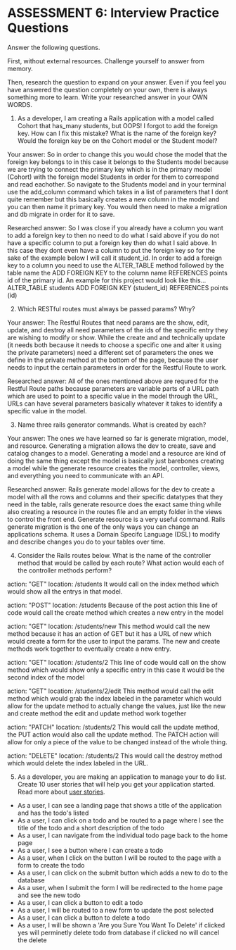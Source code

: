 # ASSESSMENT 6: Interview Practice Questions

Answer the following questions.

First, without external resources. Challenge yourself to answer from memory.

Then, research the question to expand on your answer. Even if you feel you have answered the question completely on your own, there is always something more to learn. Write your researched answer in your OWN WORDS.

1. As a developer, I am creating a Rails application with a model called Cohort that has_many students, but OOPS! I forgot to add the foreign key. How can I fix this mistake? What is the name of the foreign key? Would the foreign key be on the Cohort model or the Student model?

Your answer: So in order to change this you would chose the model that the foreign key belongs to in this case it belongs to the Students model because we are trying to connect the primary key which is in the primary model (Cohort) with the foreign model Students in order for them to correspond and read eachother. So navigate to the Students model and in your terminal use the add_column command which takes in a list of parameters that I dont quite remember but this basically creates a new column in the model and you can then name it primary key. You would then need to make a migration and db migrate in order for it to save.

Researched answer: So I was close if you already have a column you want to add a foreign key to then no need to do what I said above if you do not have a specific column to put a foreign key then do what I said above. In this case they dont even have a column to put the foreign key so for the sake of the example below I will call it student_id. In order to add a foreign key to a column you need to use the ALTER_TABLE method followed by the table name the ADD FOREIGN KEY to the column name REFERENCES points id of the primary id. An example for this project would look like this...
ALTER_TABLE students ADD FOREIGN KEY (student_id) REFERENCES points (id)

2. Which RESTful routes must always be passed params? Why?

Your answer: The Restful Routes that need params are the show, edit, update, and destroy all need parameters of the ids of the specific entry they are wishing to modify or show. While the create and and technically update (it needs both because it needs to choose a specific one and alter it using the private parameters) need a different set of parameters the ones we define in the private method at the bottom of the page, because the user needs to input the certain parameters in order for the Restful Route to work.

Researched answer: All of the ones mentioned above are requred for the Restful Route paths because parameters are variable parts of a URL path which are used to point to a specific value in the model through the URL, URLs can have several parameters basically whatever it takes to identify a specific value in the model.

3. Name three rails generator commands. What is created by each?

Your answer: The ones we have learned so far is generate migration, model, and resource. Generating a migration allows the dev to create, save and catalog changes to a model. Generating a model and a resource are kind of doing the same thing except the model is basically just barebones creating a model while the generate resource creates the model, controller, views, and everything you need to communicate with an API.

Researched answer: Rails generate model allows for the dev to create a model with all the rows and columns and their specific datatypes that they need in the table, rails generate resource does the exact same thing while also creating a resource in the routes file and an empty folder in the views to control the front end. Generate resource is a very useful command. Rails generate migration is the one of the only ways you can change an applications schema. It uses a Domain Specifc Language (DSL) to modify and describe changes you do to your tables over time.

4. Consider the Rails routes below. What is the name of the controller method that would be called by each route? What action would each of the controller methods perform?

action: "GET" location: /students
It would call on the index method which would show all the entrys in that model.

action: "POST" location: /students
Because of the post action this line of code would call the create method which creates a new entry in the model

action: "GET" location: /students/new
This method would call the new method because it has an action of GET but it has a URL of new which would create a form for the user to input the params. The new and create methods work together to eventually create a new entry.

action: "GET" location: /students/2
This line of code would call on the show method which would show only a specific entry in this case it would be the second index of the model

action: "GET" location: /students/2/edit
This method would call the edit method which would grab the index labeled in the parameter which would allow for the update method to actually change the values, just like the new and create method the edit and update method work together

action: "PATCH" location: /students/2
This would call the update method, the PUT action would also call the update method. The PATCH action will allow for only a piece of the value to be changed instead of the whole thing.

action: "DELETE" location: /students/2
This would call the destroy method which would delete the index labeled in the URL.

5. As a developer, you are making an application to manage your to do list. Create 10 user stories that will help you get your application started. Read more about [user stories](https://www.atlassian.com/agile/project-management/user-stories).

- As a user, I can see a landing page that shows a title of the application and has the todo's listed
- As a user, I can click on a todo and be routed to a page where I see the title of the todo and a short description of the todo
- As a user, I can navigate from the individual todo page back to the home page
- As a user, I see a button where I can create a todo
- As a user, when I click on the button I will be routed to the page with a form to create the todo
- As a user, I can click on the submit button which adds a new to do to the database
- As a user, when I submit the form I will be redirected to the home page and see the new todo
- As a user, I can click a button to edit a todo
- As a user, I will be routed to a new form to update the post selected
- As a user, I can click a button to delete a todo
- As a user, I will be shown a 'Are you Sure You Want To Delete' if clicked yes will perminetly delete todo from database if clicked no will cancel the delete
